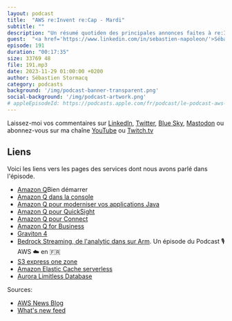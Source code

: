 ```yaml
---
layout: podcast
title:  "AWS re:Invent re:Cap - Mardi"
subtitle: ""
description: "Un résumé quotiden des principales annonces faites à re:Invent 2023. Enregistré à Las Vegas le mardi 28 novembre 2023."
guest:  "<a href='https://www.linkedin.com/in/sebastien-napoleon/'>Sébastien Napoleon</a>, AWS Community Builder, Cloud & DevOps enthusiast."
episode: 191
duration: "00:17:35" 
size: 33769 48
file: 191.mp3
date: 2023-11-29 01:00:00 +0200
author: Sébastien Stormacq
category: podcasts
background: '/img/podcast-banner-transparent.png'
social-background: '/img/podcast-artwork.png'
# appleEpisodeId: https://podcasts.apple.com/fr/podcast/le-podcast-aws-en-français/id1452118442
---
```


Laissez-moi vos commentaires sur [LinkedIn](https://www.linkedin.com/in/sebastienstormacq/), [Twitter](https://twitter.com/sebsto), [Blue Sky](https://bsky.app/profile/sebsto.bsky.social), [Mastodon](https://awscommunity.social/@sebsto) ou abonnez-vous sur ma chaîne [YouTube](https://www.youtube.com/sebsto) ou [Twitch.tv](https://www.twitch.tv/sebAWS)

## Liens

Voici les liens vers les pages des services dont nous avons parlé dans l'épisode.

- [Amazon Q](https://aws.amazon.com/q/getting-started/)Bien démarrer 
- [Amazon Q dans la console](https://aws.amazon.com/blogs/aws/amazon-q-brings-generative-ai-powered-assistance-to-it-pros-and-developers-preview/)
- [Amazon Q pour moderniser vos applications Java](https://aws.amazon.com/blogs/aws/upgrade-your-java-applications-with-amazon-q-code-transformation-preview/)
- [Amazon Q pour QuickSight](https://aws.amazon.com/blogs/aws/new-amazon-q-in-quicksight-uses-generative-ai-assistance-for-quicker-easier-data-insights-preview/)
- [Amazon Q pour Connect](https://aws.amazon.com/blogs/aws/new-generative-ai-features-in-amazon-connect-including-amazon-q-facilitate-improved-contact-center-service/)
- [Amazon Q for Business](https://aws.amazon.com/blogs/aws/introducing-amazon-q-a-new-generative-ai-powered-assistant-preview/)
- [Graviton 4](https://aws.amazon.com/blogs/aws/join-the-preview-for-new-memory-optimized-aws-graviton4-powered-amazon-ec2-instances-r8g/)
- [Bedrock Streaming, de l'analytic dans sur Arm](https://stormacq.com/podcasts/episode_097/index.html). Un épisode du Podcast 🎙 AWS ☁️ en 🇫🇷
- [S3 express one zone](https://aws.amazon.com/blogs/aws/new-amazon-s3-express-one-zone-high-performance-storage-class/)
- [Amazon Elastic Cache serverless](https://aws.amazon.com/blogs/aws/amazon-elasticache-serverless-for-redis-and-memcached-now-generally-available/)
- [Aurora Limitless Database](https://aws.amazon.com/blogs/aws/join-the-preview-amazon-aurora-limitless-database/)


Sources: 

- [AWS News Blog](https://aws.amazon.com/blogs/aws/)
- [What's new feed](https://aws.amazon.com/about-aws/whats-new/2023/)

